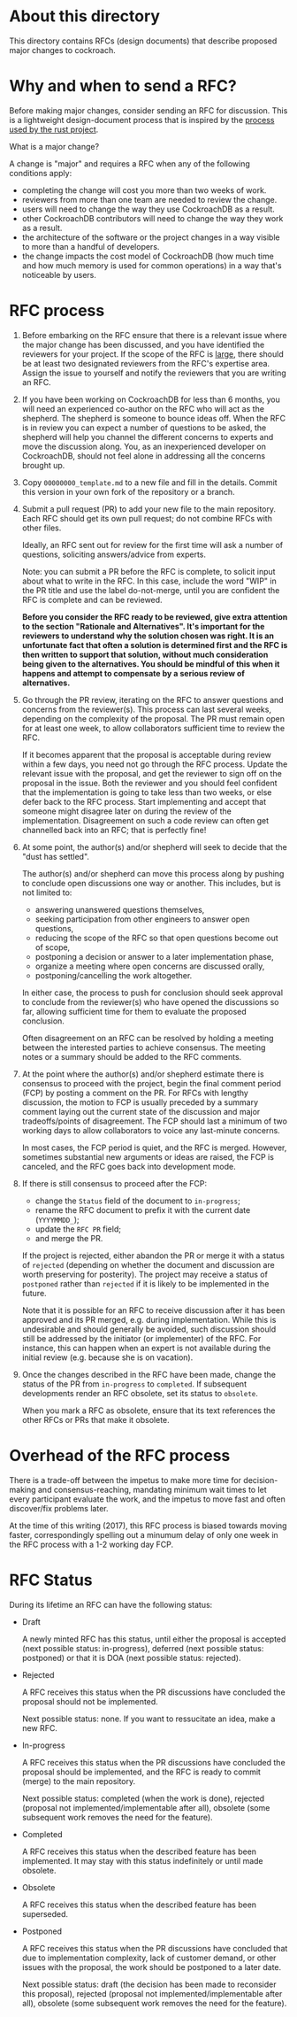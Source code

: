 # About this directory

This directory contains RFCs (design documents) that describe
proposed major changes to cockroach.

# Why and when to send a RFC?

Before making major changes, consider sending an RFC for discussion.
This is a lightweight design-document process that is inspired by the
[process used by the rust project](https://github.com/rust-lang/rfcs).

What is a major change?

A change is "major" and requires a RFC when any of the following
conditions apply:

- completing the change will cost you more than two weeks of work.
- reviewers from more than one team are needed to review the change.
- users will need to change the way they use CockroachDB as a result.
- other CockroachDB contributors will need to change the way
  they work as a result.
- the architecture of the software or the project changes in a way visible
  to more than a handful of developers.
- the change impacts the cost model of CockroachDB (how much time and
  how much memory is used for common operations) in a way that's
  noticeable by users.

# RFC process

1. Before embarking on the RFC ensure that there is a relevant issue
   where the major change has been discussed, and you have identified the
   reviewers for your project. If the scope of the RFC is
   [large](https://www.cockroachlabs.com/docs/stable/contribute-to-cockroachdb.html),
   there should be at least two designated reviewers from the RFC's
   expertise area. Assign the issue to yourself and notify the reviewers
   that you are writing an RFC.

2. If you have been working on CockroachDB for less than 6 months, you
   will need an experienced co-author on the RFC who will act as the
   shepherd. The shepherd is someone to bounce ideas off.
   When the RFC is in review you can expect a number of questions to
   be asked, the shepherd will help you channel the different concerns
   to experts and move the discussion along. You, as an inexperienced
   developer on CockroachDB, should not feel alone in addressing all
   the concerns brought up.

3. Copy `00000000_template.md` to a new file and fill in the details. Commit
   this version in your own fork of the repository or a branch.

4. Submit a pull request (PR) to add your new file to the main repository.
   Each RFC should get its own pull request; do not combine RFCs with
   other files.

   Ideally, an RFC sent out for review for the first time will ask a
   number of questions, soliciting answers/advice from experts.

   Note: you can submit a PR before the RFC is complete, to solicit
   input about what to write in the RFC. In this case, include the word
   "WIP" in the PR title and use the label do-not-merge, until
   you are confident the RFC is complete and can be reviewed.

   **Before you consider the RFC ready to be reviewed, give extra
   attention to the section "Rationale and Alternatives". It's
   important for the reviewers to understand why the solution chosen
   was right. It is an unfortunate fact that often a solution is
   determined first and the RFC is then written to support that
   solution, without much consideration being given to the
   alternatives. You should be mindful of this when it happens and
   attempt to compensate by a serious review of alternatives.**

5. Go through the PR review, iterating on the RFC to answer questions
   and concerns from the reviewer(s). This process can last several
   weeks, depending on the complexity of the proposal. The PR must
   remain open for at least one week, to allow collaborators sufficient
   time to review the RFC.

   If it becomes apparent that the proposal is acceptable during
   review within a few days, you need not go through the RFC process.
   Update the relevant issue with the proposal, and get the reviewer
   to sign off on the proposal in the issue. Both the reviewer
   and you should feel confident that the implementation is going to take
   less than two weeks, or else defer back to the RFC process. Start
   implementing and accept that someone might disagree later on during the
   review of the implementation. Disagreement on such a code review can
   often get channelled back into an RFC; that is perfectly fine!

6. At some point, the author(s) and/or shepherd will seek to
   decide that the "dust has settled".

   The author(s) and/or shepherd can move this process along
   by pushing to conclude open discussions one way or another. This
   includes, but is not limited to:

   - answering unanswered questions themselves,
   - seeking participation from other engineers to answer open questions,
   - reducing the scope of the RFC so that open questions become out of scope,
   - postponing a decision or answer to a later implementation phase,
   - organize a meeting where open concerns are discussed orally,
   - postponing/cancelling the work altogether.

   In either case, the process to push for conclusion should seek
   approval to conclude from the reviewer(s) who have opened the
   discussions so far, allowing sufficient time for them to evaluate
   the proposed conclusion.

   Often disagreement on an RFC can be resolved by holding a meeting
   between the interested parties to achieve consensus. The meeting notes
   or a summary should be added to the RFC comments.

7. At the point where the author(s) and/or shepherd
   estimate there is consensus to proceed with the project, begin the
   final comment period (FCP) by posting a comment on the PR.
   For RFCs with lengthy discussion, the motion to FCP is usually preceded
   by a summary comment laying out the current state of the
   discussion and major tradeoffs/points of disagreement. The FCP
   should last a minimum of two working days to allow collaborators
   to voice any last-minute concerns.

   In most cases, the FCP period is quiet, and the RFC is merged.
   However, sometimes substantial new arguments or ideas are raised,
   the FCP is canceled, and the RFC goes back into development mode.

8. If there is still consensus to proceed after the FCP:

   - change the `Status` field of the document to `in-progress`;
   - rename the RFC document to prefix it with the current date (`YYYYMMDD_`);
   - update the `RFC PR` field;
   - and merge the PR.

   If the project is rejected, either abandon the PR or merge it
   with a status of `rejected` (depending on whether the document and
   discussion are worth preserving for posterity). The project may
   receive a status of `postponed` rather than `rejected` if
   it is likely to be implemented in the future.

   Note that it is possible for an RFC to receive discussion after it
   has been approved and its PR merged, e.g. during implementation.
   While this is undesirable and should generally be avoided, such
   discussion should still be addressed by the initiator (or
   implementer) of the RFC. For instance, this can happen when an
   expert is not available during the initial review (e.g. because she
   is on vacation).

9. Once the changes described in the RFC have been made, change the
   status of the PR from `in-progress` to `completed`. If subsequent
   developments render an RFC obsolete, set its status to `obsolete`.

   When you mark a RFC as obsolete, ensure that its text references the
   other RFCs or PRs that make it obsolete.

# Overhead of the RFC process

There is a trade-off between the impetus to make
more time for decision-making and consensus-reaching, mandating
minimum wait times to let every participant evaluate the work, and
the impetus to move fast and often discover/fix problems later.

At the time of this writing (2017), this RFC process is biased towards
moving faster, correspondingly spelling out a minumum delay of only
one week in the RFC process with a 1-2 working day FCP.

# RFC Status

During its lifetime an RFC can have the following status:

- Draft

  A newly minted RFC has this status, until either the proposal is
  accepted (next possible status: in-progress), deferred (next possible
  status: postponed) or that it is DOA (next possible status: rejected).

- Rejected

  A RFC receives this status when the PR discussions have concluded
  the proposal should not be implemented.

  Next possible status: none. If you want to ressucitate an idea, make
  a new RFC.

- In-progress

  A RFC receives this status when the PR discussions have concluded
  the proposal should be implemented, and the RFC is ready to commit
  (merge) to the main repository.

  Next possible status: completed (when the work is done), rejected
  (proposal not implemented/implementable after all), obsolete (some
  subsequent work removes the need for the feature).

- Completed

  A RFC receives this status when the described feature has been
  implemented. It may stay with this status indefinitely or until made
  obsolete.

- Obsolete

  A RFC receives this status when the described feature has been
  superseded.

- Postponed

  A RFC receives this status when the PR discussions have concluded that
  due to implementation complexity, lack of customer demand, or other
  issues with the proposal, the work should be postponed to a later date.

  Next possible status: draft (the decision has been made to reconsider
  this proposal), rejected (proposal not implemented/implementable after all),
  obsolete (some subsequent work removes the need for the feature).
